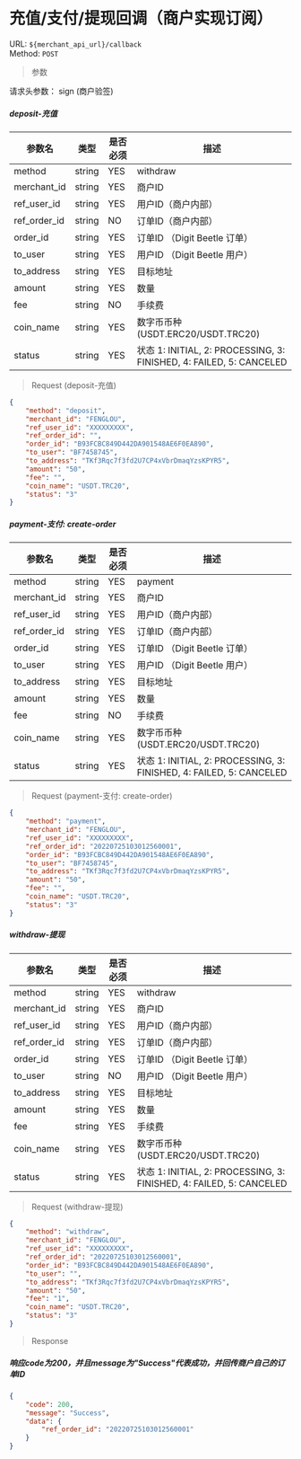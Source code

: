 # 充值/支付/提现回调（商户实现订阅）
URL: `${merchant_api_url}/callback`  
Method: `POST`

> 参数   
 
请求头参数： sign (商户验签)

##### deposit-充值

| 参数名            | 类型         | 是否必须    | 描述                                |
| ------------     | ----------- | ---------  | ---------------------------------- |
| method           | string      | YES        | withdraw                           |
| merchant_id      | string      | YES        | 商户ID                              |
| ref_user_id      | string      | YES        | 用户ID（商户内部）                    |
| ref_order_id     | string      | NO         | 订单ID（商户内部）                   |
| order_id         | string      | YES        | 订单ID （Digit Beetle 订单）         |
| to_user          | string      | YES        | 用户ID （Digit Beetle 用户）         |
| to_address       | string      | YES        | 目标地址                            |
| amount           | string      | YES        | 数量                                |
| fee              | string      | NO        | 手续费                              |
| coin_name        | string      | YES        | 数字币币种 (USDT.ERC20/USDT.TRC20)   |
| status           | string      | YES        | 状态 1: INITIAL, 2: PROCESSING, 3: FINISHED, 4: FAILED, 5: CANCELED |

> Request (deposit-充值)

```json
{
    "method": "deposit",
    "merchant_id": "FENGLOU",
    "ref_user_id": "XXXXXXXXX",
    "ref_order_id": "",
    "order_id": "B93FCBC849D442DA901548AE6F0EA890",
    "to_user": "BF7458745",
    "to_address": "TKf3Rqc7f3fd2U7CP4xVbrDmaqYzsKPYR5",
    "amount": "50",
    "fee": "",
    "coin_name": "USDT.TRC20",
    "status": "3"
}
```

##### payment-支付: create-order

| 参数名            | 类型         | 是否必须   | 描述                                |
| ------------     | ----------- | --------- | ---------------------------------- |
| method           | string      | YES       | payment                            |
| merchant_id      | string      | YES       | 商户ID                              |
| ref_user_id      | string      | YES       | 用户ID（商户内部）                    |
| ref_order_id     | string      | YES       | 订单ID（商户内部）                   |
| order_id         | string      | YES       | 订单ID （Digit Beetle 订单）         |
| to_user          | string      | YES       | 用户ID （Digit Beetle 用户）         |
| to_address       | string      | YES       | 目标地址                            |
| amount           | string      | YES       | 数量                               |
| fee              | string      | NO        | 手续费                              |
| coin_name        | string      | YES       | 数字币币种 (USDT.ERC20/USDT.TRC20)  |
| status           | string      | YES       | 状态 1: INITIAL, 2: PROCESSING, 3: FINISHED, 4: FAILED, 5: CANCELED |

> Request (payment-支付: create-order)

```json
{
    "method": "payment",
    "merchant_id": "FENGLOU",
    "ref_user_id": "XXXXXXXXX",
    "ref_order_id": "20220725103012560001",
    "order_id": "B93FCBC849D442DA901548AE6F0EA890",
    "to_user": "BF7458745",
    "to_address": "TKf3Rqc7f3fd2U7CP4xVbrDmaqYzsKPYR5",
    "amount": "50",
    "fee": "",
    "coin_name": "USDT.TRC20",
    "status": "3"
}
```

##### withdraw-提现

| 参数名            | 类型         | 是否必须   | 描述                                |
| ------------     | ----------- | --------- | ---------------------------------- |
| method           | string      | YES       | withdraw                           |
| merchant_id      | string      | YES       | 商户ID                              |
| ref_user_id      | string      | YES       | 用户ID（商户内部）                    |
| ref_order_id     | string      | YES       | 订单ID（商户内部）                   |
| order_id         | string      | YES       | 订单ID （Digit Beetle 订单）         |
| to_user          | string      | NO        | 用户ID （Digit Beetle 用户）         |
| to_address       | string      | YES       | 目标地址                            |
| amount           | string      | YES       | 数量                               |
| fee              | string      | YES       | 手续费                              |
| coin_name        | string      | YES       | 数字币币种 (USDT.ERC20/USDT.TRC20)  |
| status           | string      | YES       | 状态 1: INITIAL, 2: PROCESSING, 3: FINISHED, 4: FAILED, 5: CANCELED |

> Request (withdraw-提现)

```json
{
    "method": "withdraw",
    "merchant_id": "FENGLOU",
    "ref_user_id": "XXXXXXXXX",
    "ref_order_id": "20220725103012560001",
    "order_id": "B93FCBC849D442DA901548AE6F0EA890",
    "to_user": "",
    "to_address": "TKf3Rqc7f3fd2U7CP4xVbrDmaqYzsKPYR5",
    "amount": "50",
    "fee": "1",
    "coin_name": "USDT.TRC20",
    "status": "3"
}
```

> Response   

##### 响应code为200，并且message为"Success"代表成功，并回传商户自己的订单ID

```json
{
    "code": 200,
    "message": "Success",
    "data": {
        "ref_order_id": "20220725103012560001"
    }
}
```